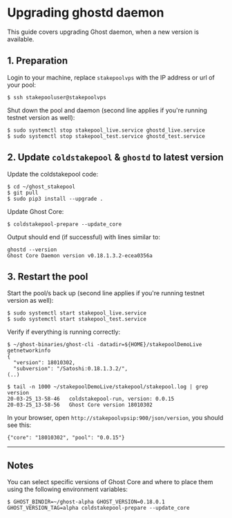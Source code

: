 # Upgrading ghostd daemon

This guide covers upgrading Ghost daemon, when a new version is available.

## 1. Preparation

Login to your machine, replace `stakepoolvps` with the IP address or url of your pool:

    $ ssh stakepooluser@stakepoolvps

Shut down the pool and daemon (second line applies if you're running testnet version as well):

    $ sudo systemctl stop stakepool_live.service ghostd_live.service
    $ sudo systemctl stop stakepool_test.service ghostd_test.service

## 2. Update `coldstakepool` & `ghostd` to latest version

Update the coldstakepool code:

    $ cd ~/ghost_stakepool
    $ git pull
    $ sudo pip3 install --upgrade .

Update Ghost Core:

    $ coldstakepool-prepare --update_core

Output should end (if successful) with lines similar to:

    ghostd --version
    Ghost Core Daemon version v0.18.1.3.2-ecea0356a

## 3. Restart the pool

Start the pool/s back up (second line applies if you're running testnet version as well):

    $ sudo systemctl start stakepool_live.service
    $ sudo systemctl start stakepool_test.service

Verify if everything is running correctly:

```
$ ~/ghost-binaries/ghost-cli -datadir=${HOME}/stakepoolDemoLive getnetworkinfo
{
  "version": 18010302,
  "subversion": "/Satoshi:0.18.1.3.2/",
(..)
```

```
$ tail -n 1000 ~/stakepoolDemoLive/stakepool/stakepool.log | grep version
20-03-25_13-58-46	coldstakepool-run, version: 0.0.15
20-03-25_13-58-56	Ghost Core version 18010302
```

In your browser, open `http://stakepoolvpsip:900/json/version`, you should see this:

    {"core": "18010302", "pool": "0.0.15"}

----

## Notes

You can select specific versions of Ghost Core and where to place them using the following environment variables:

    $ GHOST_BINDIR=~/ghost-alpha GHOST_VERSION=0.18.0.1 GHOST_VERSION_TAG=alpha coldstakepool-prepare --update_core
